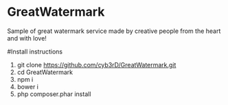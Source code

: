 # GreatWatermark
Sample of great watermark service made by creative people from the heart and with love!

#Install instructions
1. git clone https://github.com/cyb3rD/GreatWatermark.git
2. cd GreatWatermark
3. npm i
4. bower i
5. php composer.phar install
